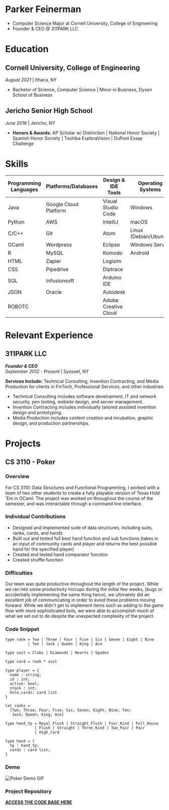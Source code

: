 # Parker Feinerman

- Computer Science Major at Cornell University, College of Engineering
- Founder & CEO @ 311PARK LLC

# Education

## Cornell University, College of Engineering
_August 2021_  \| Ithaca, NY
- Bachelor of Science, Computer Science \| Minor in Business, Dyson School of Business
  
## Jericho Senior High School
_June 2016_ \| Jericho, NY  
- **Honors & Awards:** AP Scholar w/ Distinction \| National Honor Society \| Spanish Honor Society \| Toshiba ExploraVision \| DuPont Essay Challenge

# Skills

Programming Languages | Platforms/Databases | Design & IDE Tools | Operating Systems
---- | ---- | ---- | ----
Java | Google Cloud Platform | Visual Studio Code | Windows
Python | AWS | IntelliJ | macOS
C/C++ | Git | Atom | Linux (Debian/Ubuntu)
OCaml | Wordpress | Eclipse | WIndows Server
R | MySQL | Komodo | Android
HTML | Zapier | Logisim
CSS | Pipedrive | Diptrace
SQL | Infusionsoft | Arduino IDE
JSON | Oracle | Autodesk
ROBOTC | | Adobe Creative Cloud

# Relevant Experience

## 311PARK LLC
_**Founder & CEO**_  
_September 2012 - Present_ \| Syosset, NY  
  
**Services Include:** Technical Consulting, Invention Contracting, and Media Production for clients in FinTech, Professional Services, and other industries  
- Technical Consulting includes software development, IT and network security, pen testing, website design, and server management.
- Invention Contracting includes individually tailored assisted invention design and prototyping.
- Media Production includes content creation and incubation, graphic design, and production partnerships.


# Projects

## CS 3110 - Poker

### Overview

For CS 3110: Data Structures and Functional Programming, I worked with a team of two other students to create a fully playable version of Texas Hold 'Em in OCaml. The project was worked on throughout the course of the semester, and was interactable through a command line interface.

### Individual Contributions

- Designed and implemented suite of data structures, including suits, ranks, cards, and hands
- Built out and tested full best hand function and sub functions (takes in an input of community cards and player and returns the best possible hand for the specified player)
- Created and tested hand comparator function
- Created shuffle function

### Difficulties

Our team was quite productive throughout the length of the project. While we ran into some productivity hiccups during the initial few weeks, (bugs or accidentally implementing the same thing twice), we ultimately did an excellent job of communicating in order to avoid these problems moving forward. While we didn't get to implement items such as adding to the game flow with more sophisticated bots, we were able to accomplish much of what we set out to do despite the unexpected complexity of the project.

### Code Snippet

```
type rank = Two | Three | Four | Five | Six | Seven | Eight | Nine
          | Ten | Jack | Queen | King | Ace

type suit = Clubs | Diamonds | Hearts | Spades

type card = rank * suit

type player = {
  name : string;
  id : int;
  active: bool;
  stack : int;
  hole_cards: card list
}

let ranks =
  [Two; Three; Four; Five; Six; Seven; Eight; Nine; Ten; 
   Jack; Queen; King; Ace]

type hand_tp = Royal_Flush | Straight_Flush | Four_Kind | Full_House
             | Flush | Straight | Three_Kind | Two_Pair | Pair
             | High_Card

type hand = {
  tp : hand_tp;
  cards : card list;
}
```

### Demo

![Poker Demo GIF](https://user-images.githubusercontent.com/22283357/128097765-067c1f9a-6b7f-43c4-a932-cd1fc114a9da.gif)

### Project Repository

[**ACCESS THE CODE BASE HERE**](https://github.com/Pfeinerman311/cs3110-poker)
